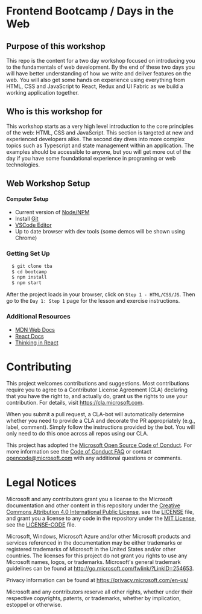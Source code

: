 # Frontend Bootcamp / Days in the Web

## Purpose of this workshop

This repo is the content for a two day workshop focused on introducing you to the fundamentals of web development. By the end of these two days you will have better understanding of how we write and deliver features on the web. You will also get some hands on experience using everything from HTML, CSS and JavaScript to React, Redux and UI Fabric as we build a working application together.

## Who is this workshop for

This workshop starts as a very high level introduction to the core principles of the web: HTML, CSS and JavaScript. This section is targeted at new and experienced developers alike. The second day dives into more complex topics such as Typescript and state management within an application. The examples should be accessible to anyone, but you will get more out of the day if you have some foundational experience in programing or web technologies.

## Web Workshop Setup

#### Computer Setup

- Current version of [Node/NPM](https://nodejs.org/en/)
- Install [Git](https://git-scm.com/downloads)
- [VSCode Editor](https://code.visualstudio.com)
- Up to date browser with dev tools (some demos will be shown using Chrome)

### Getting Set Up

```bash
  $ git clone tba
  $ cd bootcamp
  $ npm install
  $ npm start
```

After the project loads in your browser, click on `Step 1 - HTML/CSS/JS`. Then go to the `Day 1: Step 1` page for the lesson and exercise instructions.

### Additional Resources

- [MDN Web Docs](https://developer.mozilla.org/en-US/)
- [React Docs](https://reactjs.org/docs/getting-started.html)
- [Thinking in React](https://reactjs.org/docs/thinking-in-react.html)

# Contributing

This project welcomes contributions and suggestions. Most contributions require you to agree to a
Contributor License Agreement (CLA) declaring that you have the right to, and actually do, grant us
the rights to use your contribution. For details, visit https://cla.microsoft.com.

When you submit a pull request, a CLA-bot will automatically determine whether you need to provide
a CLA and decorate the PR appropriately (e.g., label, comment). Simply follow the instructions
provided by the bot. You will only need to do this once across all repos using our CLA.

This project has adopted the [Microsoft Open Source Code of Conduct](https://opensource.microsoft.com/codeofconduct/).
For more information see the [Code of Conduct FAQ](https://opensource.microsoft.com/codeofconduct/faq/) or
contact [opencode@microsoft.com](mailto:opencode@microsoft.com) with any additional questions or comments.

# Legal Notices

Microsoft and any contributors grant you a license to the Microsoft documentation and other content
in this repository under the [Creative Commons Attribution 4.0 International Public License](https://creativecommons.org/licenses/by/4.0/legalcode),
see the [LICENSE](LICENSE) file, and grant you a license to any code in the repository under the [MIT License](https://opensource.org/licenses/MIT), see the
[LICENSE-CODE](LICENSE-CODE) file.

Microsoft, Windows, Microsoft Azure and/or other Microsoft products and services referenced in the documentation
may be either trademarks or registered trademarks of Microsoft in the United States and/or other countries.
The licenses for this project do not grant you rights to use any Microsoft names, logos, or trademarks.
Microsoft's general trademark guidelines can be found at http://go.microsoft.com/fwlink/?LinkID=254653.

Privacy information can be found at https://privacy.microsoft.com/en-us/

Microsoft and any contributors reserve all other rights, whether under their respective copyrights, patents,
or trademarks, whether by implication, estoppel or otherwise.
